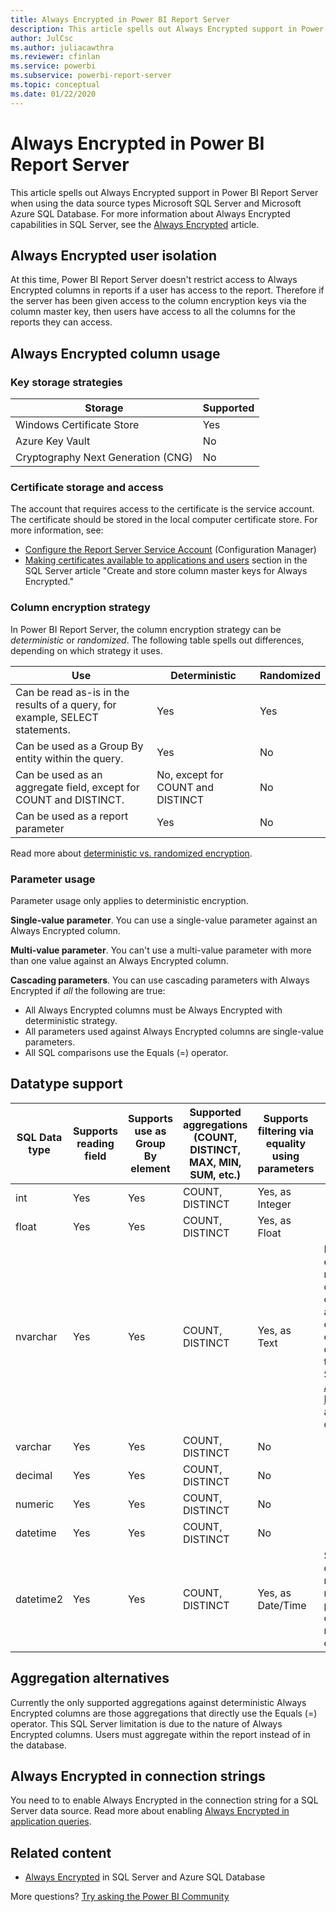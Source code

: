 ```yaml
---
title: Always Encrypted in Power BI Report Server
description: This article spells out Always Encrypted support in Power BI Report Server when using the data source types Microsoft SQL Server and Microsoft Azure SQL Database.
author: JulCsc
ms.author: juliacawthra
ms.reviewer: cfinlan
ms.service: powerbi
ms.subservice: powerbi-report-server
ms.topic: conceptual
ms.date: 01/22/2020
---
```

# Always Encrypted in Power BI Report Server

This article spells out Always Encrypted support in Power BI Report Server when using the data source types Microsoft SQL Server and Microsoft Azure SQL Database. For more information about Always Encrypted capabilities in SQL Server, see the [Always Encrypted](/sql/relational-databases/security/encryption/always-encrypted-database-engine) article.

## Always Encrypted user isolation

At this time, Power BI Report Server doesn't restrict access to Always Encrypted columns in reports if a user has access to the report.  Therefore if the server has been given access to the column encryption keys via the column master key, then users have access to all the columns for the reports they can access.

## Always Encrypted column usage

### Key storage strategies

|Storage  |Supported  |
|---------|---------|
|Windows Certificate Store | Yes |
|Azure Key Vault | No |
| Cryptography Next Generation (CNG) | No |

### Certificate storage and access

The account that requires access to the certificate is the service account. The certificate should be stored in the local computer certificate store. For more information, see:

- [Configure the Report Server Service Account](/sql/reporting-services/install-windows/configure-the-report-server-service-account-ssrs-configuration-manager) (Configuration Manager)
- [Making certificates available to applications and users](/sql/relational-databases/security/encryption/create-and-store-column-master-keys-always-encrypted#making-certificates-available-to-applications-and-users) section in the SQL Server article "Create and store column master keys for Always Encrypted."

### Column encryption strategy

In Power BI Report Server, the column encryption strategy can be *deterministic* or *randomized*. The following table spells out differences, depending on which strategy it uses.

|Use  |Deterministic  |Randomized  |
|---------|---------|---------|
|Can be read as-is in the results of a query, for example, SELECT statements. | Yes  | Yes  |
|Can be used as a Group By entity within the query. | Yes | No |
|Can be used as an aggregate field, except for COUNT and DISTINCT. | No, except for COUNT and DISTINCT | No |
|Can be used as a report parameter | Yes | No |

Read more about [deterministic vs. randomized encryption](/sql/relational-databases/security/encryption/always-encrypted-database-engine#selecting--deterministic-or-randomized-encryption).

### Parameter usage

Parameter usage only applies to deterministic encryption.

**Single-value parameter**.  You can use a single-value parameter against an Always Encrypted column.

**Multi-value parameter**. You can't use a multi-value parameter with more than one value against an Always Encrypted column.

**Cascading parameters**. You can use cascading parameters with Always Encrypted if *all* the following are true:

- All Always Encrypted columns must be Always Encrypted with deterministic strategy.
- All parameters used against Always Encrypted columns are single-value parameters.
- All SQL comparisons use the Equals (=) operator.

## Datatype support

| SQL Data type | Supports reading field | Supports use as Group By element | Supported aggregations (COUNT, DISTINCT, MAX, MIN, SUM, etc.) | Supports filtering via equality using parameters | Notes |
| --- | --- | --- | --- | --- | --- |
| int | Yes | Yes | COUNT, DISTINCT | Yes, as Integer |   |
| float | Yes | Yes | COUNT, DISTINCT | Yes, as Float |   |
| nvarchar | Yes | Yes | COUNT, DISTINCT | Yes, as Text | Deterministic encryption must use a column collation with a binary2 sort order for character columns. See the SQL Server [Always Encrypted](/sql/relational-databases/security/encryption/always-encrypted-database-engine#selecting--deterministic-or-randomized-encryption) article for details.  |
| varchar | Yes | Yes | COUNT, DISTINCT | No |   |
| decimal | Yes | Yes | COUNT, DISTINCT | No |   |
| numeric | Yes | Yes | COUNT, DISTINCT | No |   |
| datetime | Yes | Yes | COUNT, DISTINCT | No |   |
| datetime2 | Yes | Yes | COUNT, DISTINCT | Yes, as Date/Time | Supported if column has no millisecond precision (in other words, no datetime2(0)) |

## Aggregation alternatives

Currently the only supported aggregations against deterministic Always Encrypted columns are those aggregations that directly use the Equals (=) operator. This SQL Server limitation is due to the nature of Always Encrypted columns. Users must aggregate within the report instead of in the database.

## Always Encrypted in connection strings

You need to to enable Always Encrypted in the connection string for a SQL Server data source. Read more about enabling [Always Encrypted in application queries](/sql/relational-databases/security/encryption/develop-using-always-encrypted-with-net-framework-data-provider#enabling-always-encrypted-for-application-queries).

## Related content

- [Always Encrypted](/sql/relational-databases/security/encryption/always-encrypted-database-engine) in SQL Server and Azure SQL Database

More questions? [Try asking the Power BI Community](https://community.powerbi.com/)